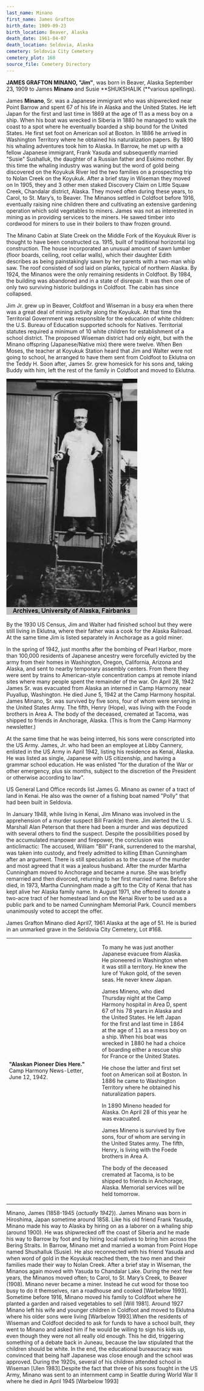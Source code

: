 ```yaml
---
last_name: Minano
first_name: James Grafton
birth_date: 1909-09-23
birth_location: Beaver, Alaska
death_date: 1961-04-07
death_location: Seldovia, Alaska
cemetery: Seldovia City Cemetery
cemetery_plot: 168
source_file: Cemetery Directory
---
```

**JAMES GRAFTON MINANO, "Jim"**, was born in Beaver, Alaska September
23, 1909 to James **Minano** and Susie **SHUKSHALIK (**various
spellings).

James **Minano**, Sr. was a Japanese immigrant who was shipwrecked near Point Barrow and spent 67 of
his life in Alaska and the United States. He left Japan for the first
and last time in 1869 at the age of 11 as a mess boy on a ship. When his
boat was wrecked in Siberia in 1880 he managed to walk the coast to a
spot where he eventually boarded a ship bound for the United States. He
first set foot on American soil at Boston. In 1886 he arrived in
Washington Territory where he obtained his naturalization papers. By
1890 his whaling adventures took him to Alaska. In Barrow, he met up
with a fellow Japanese immigrant, Frank Yasuda and subsequently married
"Susie" Sushalluk, the daughter of a Russian father and Eskimo mother.
By this time the whaling industry was waning but the word of gold being
discovered on the Koyukuk River led the two families on a prospecting
trip to Nolan Creek on the Koyukuk. After a brief stay in Wiseman they
moved on In 1905, they and 3 other men staked Discovery Claim on Little
Squaw Creek, Chandalar district, Alaska. They moved often during these
years, to Carol, to St. Mary’s, to Beaver. The Minanos settled in
Coldfoot before 1916, eventually raising nine children there and
cultivating an extensive gardening operation which sold vegetables to
miners. James was not as interested in mining as in providing services
to the miners. He sawed timber into cordwood for miners to use in their
boilers to thaw frozen ground.

The Minano Cabin at Slate Creek on the Middle Fork of the Koyukuk River
is thought to have been constructed ca. 1915, built of traditional
horizontal log construction. The house incorporated an unusual amount of
sawn lumber (floor boards, ceiling, root cellar walls), which their
daughter Edith describes as being painstakingly sawn by her parents with
a two-man whip saw. The roof consisted of sod laid on planks, typical of
northern Alaska. By 1924, the Minanos were the only remaining residents
in Coldfoot. By 1984, the building was abandoned and in a state of
disrepair. It was then one of only two surviving historic buildings in
Coldfoot. The cabin has since collapsed.

Jim Jr. grew up in Beaver, Coldfoot and Wiseman in a busy era when there
was a great deal of mining activity along the Koyukuk. At that time the
Territorial Government was responsible for the education of white
children: the U.S. Bureau of Education supported schools for Natives.
Territorial statutes required a minimum of 10 white children for
establishment of a school district. The proposed Wiseman district had
only eight, but with the Minano offspring (Japanese/Native mix) there were
twelve. When Ben Moses, the teacher at Koyukuk Station heard that Jim and
Walter were not going to school, he arranged to have them sent from
Coldfoot to Eklutna on the Teddy H. Soon after, James Sr. grew homesick
for his sons and, taking Buddy with him, left the rest of the family in
Coldfoot and moved to Eklutna.


![](../assets/images/James%20Grafton%20Minano/media/image1.jpeg)

By the 1930 US Census, Jim and Walter had finished school but they were
still living in Eklutna, where their father was a cook for the Alaska
Railroad. At the same time Jim is listed separately in Anchorage as a
gold miner.

In the spring of 1942, just months after the bombing of Pearl Harbor,
more than 100,000 residents of Japanese ancestry were forcefully evicted
by the army from their homes in Washington, Oregon, California, Arizona
and Alaska, and sent to nearby temporary assembly centers. From there
they were sent by trains to American-style concentration camps at remote
inland sites where many people spent the remainder of the war. On April
28, 1942 James Sr. was evacuated from Alaska an interned in Camp Harmony
near Puyallup, Washington. He died June 5, 1942 at the Camp Harmony
hospital. James Minano, Sr. was survived by five sons, four of whom were
serving in the United States Army. The fifth, Henry (Hope), was living
with the Foode brothers in Area A. The body of the deceased, cremated at
Tacoma, was shipped to friends in Anchorage, Alaska. (This is from the
Camp Harmony newsletter.)

At the same time that he was being interred, his sons were conscripted
into the US Army. James, Jr. who had been an employee at Libby Cannery,
enlisted in the US Army in April 1942, listing his residence as Kenai,
Alaska. He was listed as single, Japanese with US citizenship, and
having a grammar school education. He was enlisted "for the duration of
the War or other emergency, plus six months, subject to the discretion
of the President or otherwise according to law".

US General Land Office records list James G. Minano as owner of a tract
of land in Kenai. He also was the owner of a fishing boat named "Polly"
that had been built in Seldovia.

In January 1948, while living in Kenai, Jim Minano was involved in the
apprehension of a murder suspect Bill Frank(e) there. Jim alerted the U.
S. Marshall Alan Peterson that there had been a murder and was deputized
with several others to find the suspect. Despite the possibilities posed
by the accumulated manpower and firepower, the conclusion was
anticlimactic: The accused, William "Bill" Frank, surrendered to the
marshal, was taken into custody, and freely admitted to killing Ethan
Cunningham after an argument. There is still speculation as to the cause
of the murder and most agreed that it was a jealous husband. After the
murder Martha Cunningham moved to Anchorage and became a nurse. She was
briefly remarried and then divorced, returning to her first married
name. Before she died, in 1973, Martha Cunningham made a gift to the
City of Kenai that has kept alive her Alaska family name. In August
1971, she offered to donate a two-acre tract of her homestead land on
the Kenai River to be used as a public park and to be named Cunningham
Memorial Park. Council members unanimously voted to accept the offer.

James Grafton Minano died April7, 1961 Alaska at the age of 51. He is
buried in an unmarked grave in the Seldovia City Cemetery, Lot \#168.

<table style="width:97%;">
<colgroup>
<col style="width: 48%" />
<col style="width: 48%" />
</colgroup>
<tbody>
<tr class="odd">
<td><strong>"Alaskan Pioneer Dies Here."</strong> Camp Harmony News-Letter, June 12, 1942.</td>
<td><p>To many he was just another Japanese evacuee from Alaska. He pioneered in Washington when it was still a territory. He knew the lure of Yukon gold, of the seven seas. He never knew Japan.</p>
<p>James Mineno, who died Thursday night at the Camp Harmony hospital in Area D, spent 67 of his 78 years in Alaska and the United States. He left Japan for the first and last time in 1864 at the age of 11 as a mess boy on a ship. When his boat was wrecked in 1880 he had a choice of boarding either a rescue ship for France or the United States.</p>
<p>He chose the latter and first set foot on American soil at Boston. In 1886 he came to Washington Territory where he obtained his naturalization papers.</p>
<p>In 1890 Mineno headed for Alaska. On April 28 of this year he was evacuated.</p>
<p>James Mineno is survived by five sons, four of whom are serving in the United States army. The fifth, Henry, is living with the Foede brothers in Area A.</p>
<p>The body of the deceased cremated at Tacoma, is to be shipped to friends in Anchorage, Alaska. Memorial services will be held tomorrow.</p></td>
</tr>
</tbody>
</table>

Minano, James (1858-1945 {*actually 1942*}). James Minano was born in
Hiroshima, Japan sometime around 1858. Like his old friend Frank Yasuda,
Minano made his way to Alaska by hiring on as a laborer on a whaling
ship (around 1900). He was shipwrecked off the coast of Siberia and he
made his way to Barrow by foot and by hiring local natives to bring him
across the Bering Straits. In Barrow, Minano met and married a woman
from Point Hope named Shushalluk (Susie). He also reconnected with his
friend Yasuda and when word of gold in the Koyukuk reached them, the two
men and their families made their way to Nolan Creek. After a brief stay
in Wiseman, the Minanos again moved with Yasuda to Chandalar Lake.
During the next few years, the Minanos moved often; to Carol, to St.
Mary’s Creek, to Beaver (1908). Minano never became a miner. Instead he
cut wood for those too busy to do it themselves, ran a roadhouse and
cooked \[Warbelow 1993\]. Sometime before 1916, Minano moved his family
to Coldfoot where he planted a garden and raised vegetables to sell
\[Will 1981\]. Around 1927 Minano left his wife and younger children in
Coldfoot and moved to Eklutna where his older sons were living
\[Warbelow 1993\].When the residents of Wiseman and Coldfoot decided to
ask for funds to have a school built, they went to Minano and asked him
if he would be willing to sign his kids up, even though they were not
all really old enough. This he did, triggering something of a debate
back in Juneau, because the law stipulated that the children should be
white. In the end, the educational bureaucracy was convinced that being
half Japanese was close enough and the school was approved. During the
1920s, several of his children attended school in Wiseman \[Ulen
1983\].Despite the fact that three of his sons fought in the US Army,
Minano was sent to an internment camp in Seattle during World War II
where he died in April 1945 \[Warbelow 1993\]
